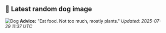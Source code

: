 ## 🐶 Latest random dog image
![Dog](https://images.dog.ceo/breeds/danish-swedish-farmdog/ebba_004.jpg)
**Advice:** "Eat food. Not too much, mostly plants."
*Updated: 2025-07-29 11:37 UTC*
